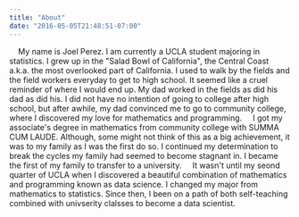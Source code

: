 ```yaml
---
title: "About"
date: "2016-05-05T21:48:51-07:00"
---
```


 &nbsp;&nbsp;&nbsp;&nbsp;My name is Joel Perez. I am currently a UCLA student majoring in statistics. I grew up in the "Salad Bowl of California", the Central Coast a.k.a. the most overlooked part of California. I used to walk by the fields and the field workers everyday to get to high school. It seemed like a cruel reminder of where I would end up. My dad worked in the fields as did his dad as did his. I did not have no intention of going to college after high school, but after awhile, my dad convinced me to go to community college, where I discovered my love for mathematics and programming.
 &nbsp;&nbsp;&nbsp;&nbsp;I got my associate's degree in mathematics from community college with SUMMA CUM LAUDE. Although, some might not think of this as a big achievement, it was to my family as I was the first do so. I continued my determination to break the cycles my family had seemed to become stagnant in. I became the first of my family to transfer to a university.
 &nbsp;&nbsp;&nbsp;&nbsp;It wasn't until my seond quarter of UCLA when I discovered a beautiful combination of mathematics and programming known as data science. I changed my major from mathematics to statistics. Since then, I been on a path of both self-teaching combined with univserity clalsses to become a data scientist.
